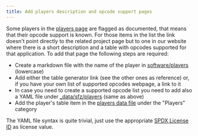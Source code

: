 ```yaml
---
title: Add players description and opcode support pages
---
```

Some players in the [players page] are flagged as documented, that means that
their opcode support is known. For those items in the list the link doesn't
point directly to the related project page but to one in our website where there
is a short description and a table with opcodes supported for that application.
To add that page the following steps are required:

- Create a markdown file with the name of the player in [software/players] (lowercase)
- Add either the table generator link (see the other ones as reference) or, if
  you have your own list of supported opcodes webpage, a link to it
- In case you need to create a supported opcode list you need to add also a
  YAML file under [_data/sfz/players] (same as above)
- Add the player's table item in the [players data file] under the "Players"
  category

The YAML file syntax is quite trivial, just use the appropriate [SPDX License ID]
as license value.

[players page]:      {{site.repository.url}}/tree/{{site.repository.branch}}/software/players.md
[software/players]:  {{site.repository.url}}/tree/{{site.repository.branch}}/software/players/
[_data/sfz/players]: {{site.repository.url}}/tree/{{site.repository.branch}}/_data/sfz/players/
[SPDX License ID]:   https://spdx.org/licenses/
[players data file]: {{site.repository.url}}/tree/{{site.repository.branch}}/_data/sfz/software.yml
